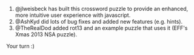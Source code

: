 1. @jlweisbeck has built this crossword puzzle to provide an enhanced, more intuitive user experience with javascript.
1. @AshKyd did lots of bug fixes and added new features (e.g. hints).
1. @TheRealDod added rot13 and an example puzzle that uses it (EFF's Xmas 2013 NSA puzzle).

Your turn :)
